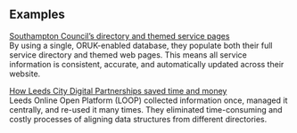 ## Examples


[Southampton Council’s directory and themed service pages](https://www.southampton.gov.uk/directory)  
By using a single, ORUK-enabled database, they populate both their full service directory and themed web pages. This means all service information is consistent, accurate, and automatically updated across their website.

[How Leeds City Digital Partnerships saved time and money](/case-studies/1001)  
Leeds Online Open Platform (LOOP) collected information once, managed it centrally, and re-used it many times. They eliminated time-consuming and costly processes of aligning  data structures from different directories.